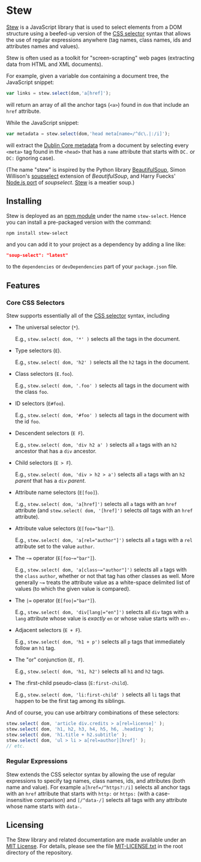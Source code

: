 # Stew

[Stew](https://github.com/rodw/stew) is a JavaScript library that is used to select elements from a DOM structure using a beefed-up version of the [CSS selector](http://www.w3.org/TR/CSS2/selector.html) syntax that allows the use of regular expressions anywhere (tag names, class names, ids and  attributes names and values).

Stew is often used as a toolkit for "screen-scrapting" web pages (extracting data from HTML and XML documents).

For example, given a variable `dom` containing a document tree, the JavaScript snippet:

```javascript
var links = stew.select(dom,'a[href]');
```

will return an array of all the anchor tags (`<a>`) found in `dom` that include an `href` attribute.

While the JavaScript snippet:

```javascript
var metadata = stew.select(dom,'head meta[name=/^dc\.|:/i]');
```

will extract the [Dublin Core metadata](http://dublincore.org/documents/dcq-html/) from a document by selecting every `<meta>` tag found in the `<head>` that has a `name` attribute that starts with `DC.` or `DC:` (ignoring case).

(The name "stew" is inspired by the Python library [BeautifulSoup](http://www.crummy.com/software/BeautifulSoup/), Simon Willison's [soupselect](http://code.google.com/p/soupselect/) extension of *BeautifulSoup*, and Harry Fuecks' [Node.js port](https://github.com/harryf/node-soupselect) of *soupselect*. [Stew](https://github.com/rodw/stew) is a meatier soup.)

## Installing

Stew is deployed as an [npm module](https://npmjs.org/) under the name `stew-select`. Hence you can install a pre-packaged version with the command:

```console
npm install stew-select
```

and you can add it to your project as a dependency by adding a line like:

```json
"soup-select": "latest"
```

to the `dependencies` or `devDependencies` part of your `package.json` file.

## Features

### Core CSS Selectors

Stew supports essentially all of the [CSS selector](http://www.w3.org/TR/CSS2/selector.html) syntax, including

  * The universal selector (`*`).

      E.g., `stew.select( dom, '*' )` selects all the tags in the document.

  * Type selectors (`E`).

      E.g., `stew.select( dom, 'h2' )` selects all the `h2` tags in the document.

  * Class selectors (`E.foo`).

      E.g., `stew.select( dom, '.foo' )` selects all tags in the document with the class `foo`.

  * ID selectors (`E#foo`).

      E.g., `stew.select( dom, '#foo' )` selects all tags in the document with the id `foo`.

  * Descendent selectors (`E F`).

      E.g., `stew.select( dom, 'div h2 a' )` selects all `a` tags with an `h2` ancestor that has a `div` ancestor.

  * Child selectors (`E > F`).

      E.g., `stew.select( dom, 'div > h2 > a')` selects all `a` tags with an `h2` *parent* that has a `div` *parent*.

  * Attribute name selectors (`E[foo]`).

      E.g., `stew.select( dom, 'a[href]')` selects all `a` tags with an `href` attribute (and `stew.select( dom, '[href]')` selects *all* tags with an `href` attribute).

  * Attribute value selectors (`E[foo="bar"]`).

      E.g., `stew.select( dom, 'a[rel="author"]')` selects all `a` tags with a `rel` attribute set to the value `author`.

  * The `~=` operator  (`E[foo~="bar"]`).

      E.g., `stew.select( dom, 'a[class~="author"]')` selects all `a` tags with the `class` `author`, whether or not that tag has other classes as well.  More generally `~=` treats the attribute
      value as a white-space delimited list of values (to which the given value is compared).

  * The `|=` operator (`E[foo|="bar"]`).

      E.g., `stew.select( dom, 'div[lang|="en"]')` selects all `div` tags with a `lang` attribute whose value is *exactly* `en` or whose value starts with `en-`.

  * Adjacent selectors (`E + F`).

      E.g., `stew.select( dom, 'h1 + p')` selects all `p` tags that immediately follow an `h1` tag.

  * The "or" conjunction (`E, F`).

      E.g., `stew.select( dom, 'h1, h2')` selects all `h1` and `h2` tags.

  * The :first-child pseudo-class (`E:first-child`).

      E.g., `stew.select( dom, 'li:first-child' )` selects all `li` tags that happen to be the first tag among its siblings.


And of course, you can use arbitrary combinations of these selectors:

```javascript
stew.select( dom, 'article div.credits > a[rel=license]' );
stew.select( dom, 'h1, h2, h3, h4, h5, h6, .heading' );
stew.select( dom, 'h1.title + h2.subtitle' );
stew.select( dom, 'ul > li > a[rel=author][href]' );
// etc.
```

### Regular Expressions

Stew extends the CSS selector syntax by allowing the use of regular expressions to specify tag names, class names, ids, and attributes (both name and value).  For example `a[href=/^https?:/i]` selects all anchor tags with an `href` attribute that starts with `http:` or `https:` (with a case-insensitive comparison) and `[/^data-/]` selects all tags with any attribute whose name starts with `data-`.

## Licensing

The Stew library and related documentation are made available under an [MIT License](http://opensource.org/licenses/MIT).  For details, please see the file [MIT-LICENSE.txt](MIT-LICENSE.txt) in the root directory of the repository.
